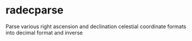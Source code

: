 # radecparse
Parse various right ascension and declination celestial coordinate formats into decimal format and inverse

